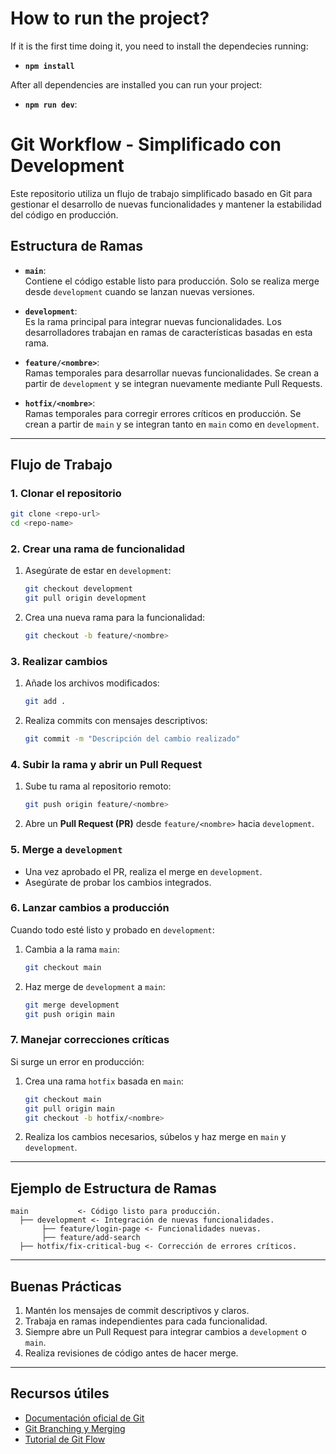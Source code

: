 
# How to run the project?
If it is the first time doing it, you need to install the dependecies running:
- **`npm install`**

After all dependencies are installed you can run your project:

- **`npm run dev`**: 


# Git Workflow - Simplificado con Development

Este repositorio utiliza un flujo de trabajo simplificado basado en Git para gestionar el desarrollo de nuevas funcionalidades y mantener la estabilidad del código en producción. 

## Estructura de Ramas

- **`main`**:  
  Contiene el código estable listo para producción. Solo se realiza merge desde `development` cuando se lanzan nuevas versiones.
  
- **`development`**:  
  Es la rama principal para integrar nuevas funcionalidades. Los desarrolladores trabajan en ramas de características basadas en esta rama.
  
- **`feature/<nombre>`**:  
  Ramas temporales para desarrollar nuevas funcionalidades. Se crean a partir de `development` y se integran nuevamente mediante Pull Requests.

- **`hotfix/<nombre>`**:  
  Ramas temporales para corregir errores críticos en producción. Se crean a partir de `main` y se integran tanto en `main` como en `development`.

---

## Flujo de Trabajo

### 1. Clonar el repositorio
```bash
git clone <repo-url>
cd <repo-name>
```

### 2. Crear una rama de funcionalidad
1. Asegúrate de estar en `development`:
   ```bash
   git checkout development
   git pull origin development
   ```
2. Crea una nueva rama para la funcionalidad:
   ```bash
   git checkout -b feature/<nombre>
   ```

### 3. Realizar cambios
1. Añade los archivos modificados:
   ```bash
   git add .
   ```
2. Realiza commits con mensajes descriptivos:
   ```bash
   git commit -m "Descripción del cambio realizado"
   ```

### 4. Subir la rama y abrir un Pull Request
1. Sube tu rama al repositorio remoto:
   ```bash
   git push origin feature/<nombre>
   ```
2. Abre un **Pull Request (PR)** desde `feature/<nombre>` hacia `development`.

### 5. Merge a `development`
- Una vez aprobado el PR, realiza el merge en `development`.
- Asegúrate de probar los cambios integrados.

### 6. Lanzar cambios a producción
Cuando todo esté listo y probado en `development`:
1. Cambia a la rama `main`:
   ```bash
   git checkout main
   ```
2. Haz merge de `development` a `main`:
   ```bash
   git merge development
   git push origin main
   ```

### 7. Manejar correcciones críticas
Si surge un error en producción:
1. Crea una rama `hotfix` basada en `main`:
   ```bash
   git checkout main
   git pull origin main
   git checkout -b hotfix/<nombre>
   ```
2. Realiza los cambios necesarios, súbelos y haz merge en `main` y `development`.

---

## Ejemplo de Estructura de Ramas

```text
main           <- Código listo para producción.
  ├── development <- Integración de nuevas funcionalidades.
       ├── feature/login-page <- Funcionalidades nuevas.
       ├── feature/add-search
  ├── hotfix/fix-critical-bug <- Corrección de errores críticos.
```

---

## Buenas Prácticas
1. Mantén los mensajes de commit descriptivos y claros.
2. Trabaja en ramas independientes para cada funcionalidad.
3. Siempre abre un Pull Request para integrar cambios a `development` o `main`.
4. Realiza revisiones de código antes de hacer merge.

---

## Recursos útiles
- [Documentación oficial de Git](https://git-scm.com/doc)
- [Git Branching y Merging](https://git-scm.com/book/en/v2/Git-Branching-Basic-Branching-and-Merging)
- [Tutorial de Git Flow](https://www.atlassian.com/git/tutorials/comparing-workflows/gitflow-workflow)
